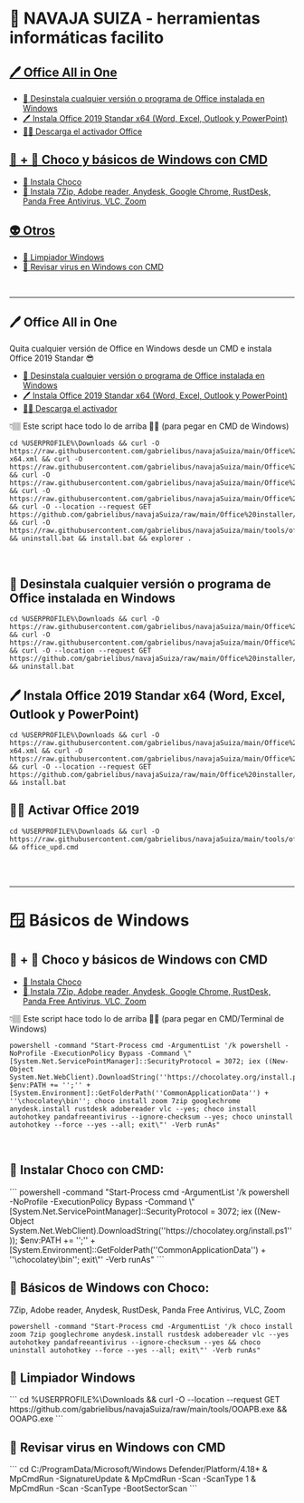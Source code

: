 # 🧰 NAVAJA SUIZA - herramientas informáticas facilito 

<a href="#officeAIO"><h2>🖊️ Office All in One</h2></a>

- <a href="#uninstallOffice">🧼 Desinstala cualquier versión o programa de Office instalada en Windows</a>
- <a href="#installOffice">🖊️ Instala Office 2019 Standar x64 (Word, Excel, Outlook y PowerPoint)</a>
- <a href="#officeKey">🏴‍☠️ Descarga el activador Office</a>

<a href="#chocoAIO"><h2 >
🍫 + 🥑 Choco y básicos de Windows con CMD</h2></a>
- <a href="#choco">🍫 Instala Choco</a>
- <a href="#chocoBasicos">🥑 Instala 7Zip, Adobe reader, Anydesk, Google Chrome, RustDesk, Panda Free Antivirus, VLC, Zoom</a>

<a href="#Limpiador"><h2 >
👽 Otros</h2></a>

- <a href="#Limpiador">🧼 Limpiador Windows</a>
- <a href="#Desinfección">🦠 Revisar virus en Windows con CMD</a>

<br>
<hr>





<h2 id="officeAIO">🖊️ Office All in One</h2>
  Quita cualquier versión de Office en Windows desde un CMD e instala Office 2019 Standar 😎

- <a href="#uninstallOffice">🧼 Desinstala cualquier versión o programa de Office instalada en Windows</a>
- <a href="#installOffice">🖊️ Instala Office 2019 Standar x64 (Word, Excel, Outlook y PowerPoint)</a>
- <a href="#officeKey">🏴‍☠️ Descarga el activador</a>


👇🏽 Este script hace todo lo de arriba ☝🏽 (para pegar en CMD de Windows)
```
cd %USERPROFILE%\Downloads && curl -O https://raw.githubusercontent.com/gabrielibus/navajaSuiza/main/Office%20installer/office365-x64.xml && curl -O https://raw.githubusercontent.com/gabrielibus/navajaSuiza/main/Office%20installer/install.bat && curl -O https://raw.githubusercontent.com/gabrielibus/navajaSuiza/main/Office%20installer/uninstall.bat && curl -O https://raw.githubusercontent.com/gabrielibus/navajaSuiza/main/Office%20installer/uninstall.xml && curl -O --location --request GET https://github.com/gabrielibus/navajaSuiza/raw/main/Office%20installer/setup.exe && curl -O https://raw.githubusercontent.com/gabrielibus/navajaSuiza/main/tools/office_upd.cmd && uninstall.bat && install.bat && explorer .
```
<br>
<h2 id="uninstallOffice">🧼 Desinstala cualquier versión o programa de Office instalada en Windows</h2>

```
cd %USERPROFILE%\Downloads && curl -O https://raw.githubusercontent.com/gabrielibus/navajaSuiza/main/Office%20installer/uninstall.bat && curl -O https://raw.githubusercontent.com/gabrielibus/navajaSuiza/main/Office%20installer/uninstall.xml && curl -O --location --request GET https://github.com/gabrielibus/navajaSuiza/raw/main/Office%20installer/setup.exe && uninstall.bat
```

<h2 id="installOffice">🖊️ Instala Office 2019 Standar x64 (Word, Excel, Outlook y PowerPoint)</h2>

```
cd %USERPROFILE%\Downloads && curl -O https://raw.githubusercontent.com/gabrielibus/navajaSuiza/main/Office%20installer/office365-x64.xml && curl -O https://raw.githubusercontent.com/gabrielibus/navajaSuiza/main/Office%20installer/install.bat && curl -O --location --request GET https://github.com/gabrielibus/navajaSuiza/raw/main/Office%20installer/setup.exe && install.bat
```

<h2 id="officeKey">🏴‍☠️ Activar Office 2019</h2>

```
cd %USERPROFILE%\Downloads && curl -O https://raw.githubusercontent.com/gabrielibus/navajaSuiza/main/tools/office_upd.cmd && office_upd.cmd

```
<br>
<br>

---
# 🪟 Básicos de Windows
<h2 id="chocoAIO">
🍫 + 🥑 Choco y básicos de Windows con CMD</h2>

- <a href="#choco">🍫 Instala Choco</a>
- <a href="#chocoBasicos">🥑 Instala 7Zip, Adobe reader, Anydesk, Google Chrome, RustDesk, Panda Free Antivirus, VLC, Zoom</a>

👇🏽 Este script hace todo lo de arriba ☝🏽 (para pegar en CMD/Terminal de Windows)
```
powershell -command "Start-Process cmd -ArgumentList '/k powershell -NoProfile -ExecutionPolicy Bypass -Command \"[System.Net.ServicePointManager]::SecurityProtocol = 3072; iex ((New-Object System.Net.WebClient).DownloadString(''https://chocolatey.org/install.ps1'')); $env:PATH += '';'' + [System.Environment]::GetFolderPath(''CommonApplicationData'') + ''\chocolatey\bin''; choco install zoom 7zip googlechrome anydesk.install rustdesk adobereader vlc --yes; choco install autohotkey pandafreeantivirus --ignore-checksum --yes; choco uninstall autohotkey --force --yes --all; exit\"' -Verb runAs"
```
<br>
<h2 id="choco">
🍫 Instalar Choco con CMD:</h2>
```
powershell -command "Start-Process cmd -ArgumentList '/k powershell -NoProfile -ExecutionPolicy Bypass -Command \"[System.Net.ServicePointManager]::SecurityProtocol = 3072; iex ((New-Object System.Net.WebClient).DownloadString(''https://chocolatey.org/install.ps1'')); $env:PATH += '';'' + [System.Environment]::GetFolderPath(''CommonApplicationData'') + ''\chocolatey\bin''; exit\"' -Verb runAs"
```
<h2 id="chocoBasicos">
🥑 Básicos de Windows con Choco: </h2> 
7Zip,  Adobe reader, Anydesk, RustDesk, Panda Free Antivirus, VLC, Zoom

```
powershell -command "Start-Process cmd -ArgumentList '/k choco install zoom 7zip googlechrome anydesk.install rustdesk adobereader vlc --yes autohotkey pandafreeantivirus --ignore-checksum --yes && choco uninstall autohotkey --force --yes --all; exit\"' -Verb runAs"
```



<h2 id="Limpiador">🧼 Limpiador Windows</h2>
```
cd %USERPROFILE%\Downloads && curl -O --location --request GET https://github.com/gabrielibus/navajaSuiza/raw/main/tools/OOAPB.exe && OOAPG.exe
```

<h2 id="Desinfección">🦠 Revisar virus en Windows con CMD</h2>
```
cd C:/ProgramData/Microsoft/Windows Defender/Platform/4.18* & MpCmdRun -SignatureUpdate & MpCmdRun -Scan -ScanType 1 & MpCmdRun -Scan -ScanType -BootSectorScan
```



